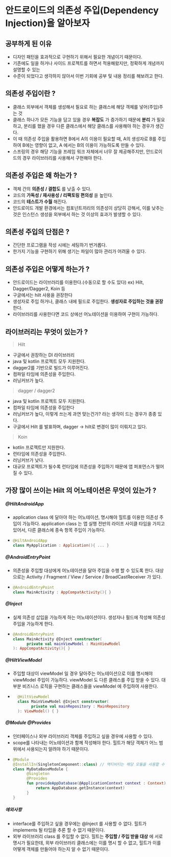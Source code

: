 # 안드로이드의 의존성 주입(Dependency Injection)을 알아보자

## 공부하게 된 이유
- 디자인 패턴을 효과적으로 구현하기 위해서 필요한 개념이기 때문이다.
- 기존에도 일을 하거나 사이드 프로젝트를 하면서 적용해왔지만, 정확하게 개념까지 설명할 수 있는
- 수준이 되었다고 생각하지 않아서 이번 기회에 공부 및 내용 정리를 해보려고 한다.

## 의존성 주입이란 ?
- 클래스 외부에서 객체를 생성해서 필요로 하는 클래스에 해당 객체를 넣어(주입)주는 것
- 클래스 하나가 모든 기능을 담고 있을 경우 **복잡도** 가 증가하기 때문에 **분리** 가 필요하고, 
  분리를 했을 경우 다른 클래스에서 해당 클래스를 사용해야 하는 경우가 생긴다.
- 이 때 의존성 주입을 활용하면 B에서 A의 이용이 필요할 때, 
  A의 생성자로 B를 주입하여 B에는 영향이 없고, A 에서는 B의 이용이 가능하도록 만들 수 있다.
- 스프링의 경우 해당 기능을 프레임 워크 자체에서 너무 잘 제공해주지만, 
  안드로이드의 경우 라이브러리를 사용해서 구현해야 한다.

## 의존성 주입은 왜 하는가 ?
- 객체 간의 **의존성 / 결합도** 를 낮출 수 있다.
- 코드의 **가독성 / 재사용성 / 리팩토링 편의성** 을 높인다.
- 코드의 **테스트가 수월** 해진다.
- 안드로이드 개발 환경에서는 컴포넌트끼리의 의존성이 상당히 강해서, 
  이를 낮추는 것은 인스턴스 생성을 외부에서 하는 것 이상의 효과가 발생할 수 있다.

## 의존성 주입의 단점은 ?
- 간단한 프로그램을 작성 시에는 세팅하기 번거롭다.
- 한가지 기능을 구현하기 위해 생기는 파일이 많아 관리가 어려울 수 있다.

## 의존성 주입은 어떻게 하는가 ?
- 안드로이드는 라이브러리를 이용한다.(수동으로 할 수도 있다) ex) Hilt, Dagger/Dagger2, Koin 등
- 구글에서는 hilt 사용을 권장한다
- 생성자로 주입 하거나, 클래스 내에 필드로 주입한다. **생성자로 주입하는 것을 권장** 한다.
- 라이브러리를 사용한다면 코드 상에선 어노테이션을 이용하여 구현이 가능하다.

## 라이브러리는 무엇이 있는가 ?
> Hilt
- 구글에서 권장하는 DI 라이브러리
- java 및 kotlin 프로젝트 모두 지원한다.
- dagger2를 기반으로 빌드가 이루어진다.
- 컴파일 타임에 의존성을 주입한다.
- 러닝커브가 높다.

> dagger / dagger2
- java 및 kotlin 프로젝트 모두 지원한다.
- 컴파일 타임에 의존성을 주입한다
- 러닝커브가 높다, 이렇게 쓰는게 과연 맞는건가? 라는 생각이 드는 경우가 종종 있다.
- 구글에서 Hilt 를 발표하며, dagger -> hilt로 변경이 많이 이뤄지고 있다.

> Koin
- kotlin 프로젝트만 지원한다.
- 런타임에 의존성을 주입한다.
- 러닝커브가 낮다.
- 대규모 프로젝트가 될수록 런타임에 의존성을 주입하기 때문에 앱 퍼포먼스가 떨어질 수 있다.

## 가장 많이 쓰이는 Hilt 의 어노테이션은 무엇이 있는가 ?

##### @HiltAndroidApp
- application class 에 달아야 하는 어노테이션, 명시해야 힐트를 이용한 의존성 주입이 가능하다.
  application class 는 앱 실행 전반의 라이프 사이클 타임을 가지고 있어서, 다른 클래스에 종속 항목 주입이 가능하다.
- ``` kotlin
  @HiltAndroidApp
  class MyApplication : Application(){ ... }
  ```

##### @AndroidEntryPoint
- 의존성을 주입할 대상에게 어노테이션을 달아 주입을 수행 할 수 있도록 한다.
  대상으로는 Activity / Fragment / View / Service / BroadCastReceiver 가 있다.
- ```kotlin
  @AndroidEntryPoint
  class MainActivity : AppCompatActivity(){ }
  ```

##### @Inject
- 실제 의존성 삽입을 가능하게 하는 어노테이션이다. 생성자나 필드에 작성해 의존성 주입을 가능하게 한다.
- ```kotlin
  @AndroidEntryPoint
  class MainActivity @Inject constructor(
        private val mainViewModel : MainViewModel
  ): AppCompatActivity(){ }    
  ```

##### @HiltViewModel
- 주입할 대상이 viewModel 일 경우 달아주는 어노테이션으로 이를 명시해야 viewModel 주입이 가능하다.
  viewModel 도 다른 클래스를 주입 받을 수 있다. 대부분 비즈니스 로직을 구현하는 클래스들을 viewModel 에 주입하여 사용한다.
- ```kotlin
    @HiltViewModel
    class MainViewModel @Inject constructor(
          private val mainRepository : MainRepository  
    ): ViewModel() { }
  ```

##### @Module @Provides
- 인터페이스나 외부 라이브러리 객체를 주입하고 싶을 경우에 사용할 수 있다.
- scope를 나타내는 어노테이션과 함께 작성해야 한다. 힐트가 해당 객체가 어느 범위에서 사용되는지 알려야 하기 때문이다.
- ```kotlin
  @Module
  @InstallIn(SingletonComponent::class) // 액티비티는 해당 모듈을 사용할 수 있음을 나타냄
  class MyDataBaseModule {
        @Singleton
        @Provides
        fun provideAppDatabase(@ApplicationContext context : Context) : AppDatabase {
            return AppDatabase.getInstance(context) 
        }
  }
  ```

##### 예외사항
- interface를 주입하고 싶을 경우에는 @Inject 를 사용할 수 없다. 힐트가 implements 될 타입을 추론 할 수 없기 때문이다.
- 외부 라이브러리 class 를 주입할 수 없다. 힐트는 **주입할 / 주입 받을 대상** 에 서로 명시가 필요한데,
  외부 라이브러리 클래스에는 이를 명시 할 수 없고, 힐트가 이를 어떻게 객체를 만들어야 하는지 알 수 없기 때문이다.
